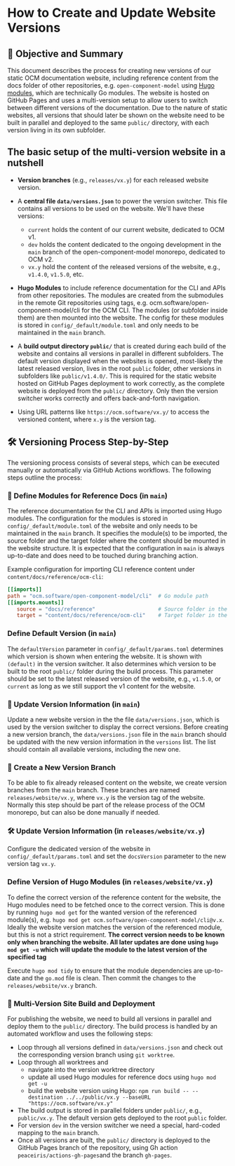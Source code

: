 # How to Create and Update Website Versions

## 🎯 Objective and Summary

This document describes the process for creating new versions of our static OCM documentation website, including reference content from the docs folder of other repositories, e.g. `open-component-model` using [Hugo modules](https://gohugo.io/hugo-modules/use-modules/), which are technically Go modules. The website is hosted on GitHub Pages and uses a multi-version setup to allow users to switch between different versions of the documentation. Due to the nature of static websites, all versions that should later be shown on the website need to be built in parallel and deployed to the same `public/` directory, with each version living in its own subfolder.

## The basic setup of the multi-version website in a nutshell

- **Version branches** (e.g., `releases/vx.y`) for each released website version.

- A **central file `data/versions.json`** to power the version switcher. This file contains all versions to be used on the website. We'll have these versions:
  - `current` holds the content of our current website, dedicated to OCM v1.
  - `dev` holds the content dedicated to the ongoing development in the `main` branch of the open-component-model monorepo, dedicated to OCM v2.
  - `vx.y` hold the content of the released versions of the website, e.g., `v1.4.0`, `v1.5.0`, etc.

- **Hugo Modules** to include reference documentation for the CLI and APIs from other repositories. The modules are created from the submodules in the remote Git repositories using tags, e.g. ocm.software/open-component-model/cli for the OCM CLI. The modules (or subfolder inside them) are then mounted into the website. The config for these modules is stored in `config/_default/module.toml` and only needs to be maintained in the `main` branch.

- A **build output directory `public/`** that is created during each build of the website and contains all versions in parallel in different subfolders. The default version displayed when the websites is opened, most-likely the latest released version, lives in the root `public` folder, other versions in subfolders like `public/v1.4.0/`. This is required for the static website hosted on GitHub Pages deployment to work correctly, as the complete website is deployed from the `public/` directory. Only then the version switcher works correctly and offers back-and-forth navigation.

- Using URL patterns like `https://ocm.software/vx.y/` to access the versioned content, where `x.y` is the version tag.

## 🛠️ Versioning Process Step-by-Step

The versioning process consists of several steps, which can be executed manually or automatically via GitHub Actions workflows. The following steps outline the process:

### 🔧 Define Modules for Reference Docs (in `main`)

The reference documentation for the CLI and APIs is imported using Hugo modules. The configuration for the modules is stored in `config/_default/module.toml` of the website and only needs to be maintained in the `main` branch. It specifies the module(s) to be imported, the source folder and the target folder where the content should be mounted in the website structure. It is expected that the configuration in `main` is always up-to-date and does need to be touched during branching action.

Example configuration for importing CLI reference content under `content/docs/reference/ocm-cli`:

   ```toml
   [[imports]]
   path = "ocm.software/open-component-model/cli"  # Go module path
   [[imports.mounts]]
      source = "docs/reference"                    # Source folder in the Go module
      target = "content/docs/reference/ocm-cli"    # Target folder in the website structure
   ```

### Define Default Version (in `main`)

The `defaultVersion` parameter in `config/_default/params.toml` determines which version is shown when entering the website. It is shown with `(default)` in the version switcher. It also determines which version to be built to the root `public/` folder during the build process. This parameter should be set to the latest released version of the website, e.g., `v1.5.0`, or `current` as long as we still support the v1 content for the website.

### 📄 Update Version Information (in `main`)

Update a new website version in the the file `data/versions.json`, which is used by the version switcher to display the correct versions. Before creating a new version branch, the `data/versions.json` file in the `main` branch should be updated with the new version information in the `versions` list. The list should contain all available versions, including the new one.

### 🧱 Create a New Version Branch

To be able to fix already released content on the website, we create version branches from the `main` branch. These branches are named `releases/website/vx.y`, where `vx.y` is the version tag of the website. Normally this step should be part of the release process of the OCM monorepo, but can also be done manually if needed.

### 🛠️ Update Version Information (in `releases/website/vx.y`)

Configure the dedicated version of the website in `config/_default/params.toml` and set the `docsVersion` parameter to the new version tag `vx.y`.

### Define Version of Hugo Modules (in `releases/website/vx.y`)

To define the correct version of the reference content for the website, the Hugo modules need to be fetched once to the correct version. This is done by running `hugo mod get` for the wanted version of the referenced module(s), e.g. `hugo mod get ocm.software/open-component-model/cli@v.x`. Ideally the website version matches the version of the referenced module, but this is not a strict requirement. **The correct version needs to be known only when branching the website. All later updates are done using `hugo mod get -u` which will update the module to the latest version of the specified tag**

Execute `hugo mod tidy` to ensure that the module dependencies are up-to-date and the `go.mod` file is clean. Then commit the changes to the `releases/website/vx.y` branch.

### 🚀 Multi-Version Site Build and Deployment

For publishing the website, we need to build all versions in parallel and deploy them to the `public/` directory. The build process is handled by an automated workflow and uses the following steps:

- Loop through all versions defined in `data/versions.json` and check out the corresponding version branch using `git worktree`.
- Loop through all worktrees and
  - navigate into the version worktree directory
  - update all used Hugo modules for reference docs using `hugo mod get -u`
  - build the website version using Hugo: `npm run build -- --destination ../../public/vx.y --baseURL "https://ocm.software/vx.y"`
- The build output is stored in parallel folders under `public/`, e.g., `public/vx.y`. The default version gets deployed to the root `public` folder.
- For version `dev` in the version switcher we need a special, hard-coded mapping to the `main` branch.
- Once all versions are built, the `public/` directory is deployed to the GitHub Pages branch of the repository, using Gh action `peaceiris/actions-gh-pages`and the branch `gh-pages`.
